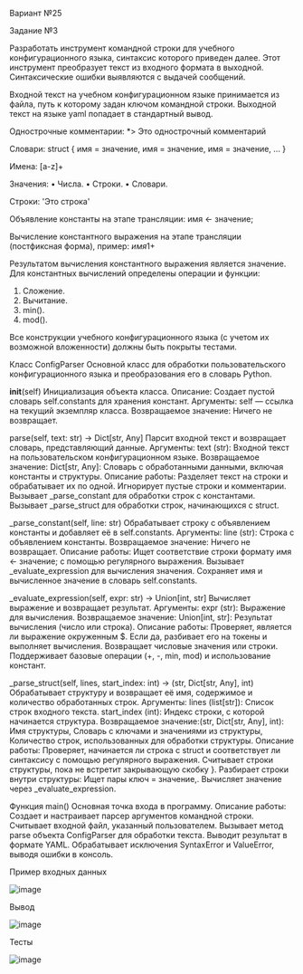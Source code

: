 Вариант №25

Задание №3 

Разработать инструмент командной строки для учебного конфигурационного 
языка, синтаксис которого приведен далее. Этот инструмент преобразует текст из 
входного формата в выходной. Синтаксические ошибки выявляются с выдачей 
сообщений. 

Входной текст на учебном конфигурационном языке принимается из 
файла, путь к которому задан ключом командной строки. Выходной текст на 
языке yaml попадает в стандартный вывод.

Однострочные комментарии: 
*> Это однострочный комментарий 

Словари: 
struct {
имя = значение, 
имя = значение, 
имя = значение, 
... 
} 

Имена: 
[a-z]+ 

Значения: 
• Числа. 
• Строки. 
• Словари. 

Строки: 
'Это строка' 

Объявление константы на этапе трансляции: 
имя <- значение; 

Вычисление константного выражения на этапе трансляции (постфиксная 
форма), пример: 
$имя 1 +$ 

Результатом вычисления константного выражения является значение. 
Для константных вычислений определены операции и функции: 
1. Сложение. 
2. Вычитание. 
3. min(). 
4. mod().
   
Все конструкции учебного конфигурационного языка (с учетом их 
возможной вложенности) должны быть покрыты тестами.





Класс ConfigParser
Основной класс для обработки пользовательского конфигурационного языка и преобразования его в словарь Python.

__init__(self)
Инициализация объекта класса.
Описание: Создает пустой словарь self.constants для хранения констант.
Аргументы: self — ссылка на текущий экземпляр класса.
Возвращаемое значение: Ничего не возвращает.

parse(self, text: str) -> Dict[str, Any]
Парсит входной текст и возвращает словарь, представляющий данные.
Аргументы: text (str): Входной текст на пользовательском конфигурационном языке.
Возвращаемое значение: Dict[str, Any]: Словарь с обработанными данными, включая константы и структуры.
Описание работы: Разделяет текст на строки и обрабатывает их по одной. Игнорирует пустые строки и комментарии.
Вызывает _parse_constant для обработки строк с константами.
Вызывает _parse_struct для обработки строк, начинающихся с struct.

_parse_constant(self, line: str)
Обрабатывает строку с объявлением константы и добавляет её в self.constants.
Аргументы: line (str): Строка с объявлением константы.
Возвращаемое значение: Ничего не возвращает.
Описание работы: Ищет соответствие строки формату имя <- значение; с помощью регулярного выражения.
Вызывает _evaluate_expression для вычисления значения.
Сохраняет имя и вычисленное значение в словарь self.constants.

_evaluate_expression(self, expr: str) -> Union[int, str] Вычисляет выражение и возвращает результат.
Аргументы: expr (str): Выражение для вычисления.
Возвращаемое значение: Union[int, str]: Результат вычисления (число или строка).
Описание работы: Проверяет, является ли выражение окруженным $.
Если да, разбивает его на токены и выполняет вычисления.
Возвращает числовые значения или строки.
Поддерживает базовые операции (+, -, min, mod) и использование констант.

_parse_struct(self, lines, start_index: int) -> (str, Dict[str, Any], int) Обрабатывает структуру и возвращает её имя, содержимое и количество обработанных строк.
Аргументы: lines (list[str]): Список строк входного текста.
start_index (int): Индекс строки, с которой начинается структура.
Возвращаемое значение:(str, Dict[str, Any], int):
Имя структуры,
Словарь с ключами и значениями из структуры,
Количество строк, использованных для обработки структуры.
Описание работы: Проверяет, начинается ли строка с struct и соответствует ли синтаксису с помощью регулярного выражения.
Считывает строки структуры, пока не встретит закрывающую скобку }.
Разбирает строки внутри структуры:
Ищет пары ключ = значение,.
Вычисляет значение через _evaluate_expression.

Функция main() Основная точка входа в программу.
Описание работы: Создает и настраивает парсер аргументов командной строки.
Считывает входной файл, указанный пользователем.
Вызывает метод parse объекта ConfigParser для обработки текста.
Выводит результат в формате YAML.
Обрабатывает исключения SyntaxError и ValueError, выводя ошибки в консоль.

Пример входных данных

![image](https://github.com/user-attachments/assets/8e60f9f9-f063-4ffd-bd99-c29169623959)

Вывод

![image](https://github.com/user-attachments/assets/51ef3094-9950-451d-8906-7aeec28dc240)

Тесты

![image](https://github.com/user-attachments/assets/705a18c6-245f-4444-a175-1a1fb429007c)



